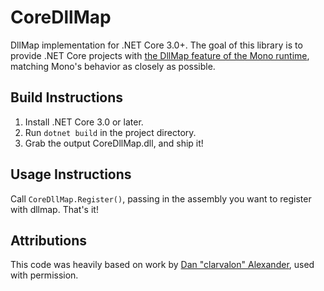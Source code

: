 # CoreDllMap
DllMap implementation for .NET Core 3.0+. The goal of this library is to provide .NET Core projects with [the DllMap feature of the Mono runtime](https://www.mono-project.com/docs/advanced/pinvoke/dllmap/), matching Mono's behavior as closely as possible.

## Build Instructions
1. Install .NET Core 3.0 or later.
2. Run `dotnet build` in the project directory.
3. Grab the output CoreDllMap.dll, and ship it!

## Usage Instructions
Call `CoreDllMap.Register()`, passing in the assembly you want to register with dllmap. That's it!

## Attributions
This code was heavily based on work by [Dan "clarvalon" Alexander](https://github.com/clarvalon), used with permission.
